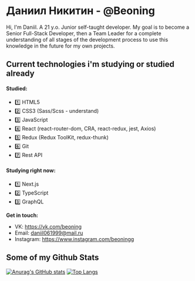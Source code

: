 # Даниил Никитин - @Beoning

Hi, I'm Daniil. A 21 y.o. Junior self-taught developer. My goal is to become a Senior Full-Stack Developer, then a Team Leader for a complete understanding of all stages of the development process to use this knowledge in the future for my own projects.

## Current technologies i'm studying or studied already
#### Studied: 
  - 1️⃣ HTML5
  - 2️⃣ CSS3 (Sass/Scss - understand)
  - 3️⃣ JavaScript
  - 4️⃣ React (react-router-dom, CRA, react-redux, jest, Axios)
  - 5️⃣ Redux (Redux ToolKit, redux-thunk)
  - 6️⃣ Git
  - 7️⃣ Rest API
#### Studying right now: 
  - 1️⃣ Next.js
  - 2️⃣ TypeScript
  - 3️⃣ GraphQL

**Get in touch:**
- VK: https://vk.com/beoning
- Email: daniil061999@mail.ru
- Instagram: https://www.instagram.com/beoningg

## Some of my Github Stats
[![Anurag's GitHub stats](https://github-readme-stats.vercel.app/api?username=Beoning&show_icons=true&theme=radical&layout=compact&hide=prs)](https://github.com/anuraghazra/github-readme-stats) [![Top Langs](https://github-readme-stats.vercel.app/api/top-langs/?username=Beoning&layout=compact&theme=radical)](https://github.com/anuraghazra/github-readme-stats)

